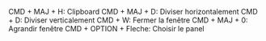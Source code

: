 CMD + MAJ + H: Clipboard
CMD + MAJ + D: Diviser horizontalement
CMD + D: Diviser verticalement
CMD + W: Fermer la fenêtre
CMD + MAJ + 0: Agrandir fenêtre
CMD + OPTION + Fleche: Choisir le panel
